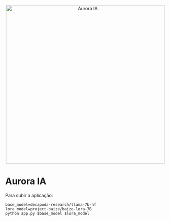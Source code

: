 <p align="center">
<img width="500px" alt="Aurora IA" src="">
</p>

# Aurora IA 

Para subir a aplicação:

```
base_model=decapoda-research/llama-7b-hf
lora_model=project-baize/baize-lora-7B
python app.py $base_model $lora_model
```
